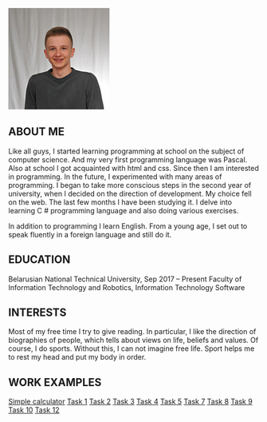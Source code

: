 ![Image](photo.jpg)

## ABOUT ME

Like all guys, I started learning programming at school on the subject of computer science. And my very first programming language was Pascal. Also at school I got acquainted with html and css. Since then I am interested in programming. In the future, I experimented with many areas of programming. I began to take more conscious steps in the second year of university, when I decided on the direction of development. My choice fell on the web.
The last few months I have been studying it. 
I delve into learning C # programming language and also doing various exercises.

In addition to programming I learn English. From a young age, I set out to speak fluently in a foreign language and still do it.

## EDUCATION

Belarusian National Technical University, Sep 2017 – Present Faculty of Information Technology and Robotics, Information Technology Software

## INTERESTS

Most of my free time I try to give reading. In particular, I like the direction of biographies of people, which tells about views on life, beliefs and values.
Of course, I do sports. Without this, I can not imagine free life. Sport helps me to rest my head and put my body in order.

## WORK EXAMPLES

[Simple calculator](https://github.com/kdanilyuk/FancyCalc)
[Task 1](https://github.com/kdanilyuk/PadawansTask1)
[Task 2](https://github.com/kdanilyuk/PadawansTask2)
[Task 3](https://github.com/kdanilyuk/PadawansTask3)
[Task 4](https://github.com/kdanilyuk/PadawansTask4)
[Task 5](https://github.com/kdanilyuk/PadawansTask5)
[Task 7](https://github.com/kdanilyuk/PadawansTask7)
[Task 8](https://github.com/kdanilyuk/PadawansTask8)
[Task 9](https://github.com/kdanilyuk/PadawansTask9)
[Task 10](https://github.com/kdanilyuk/PadawansTask10)
[Task 12](https://github.com/kdanilyuk/PadawansTask12)

